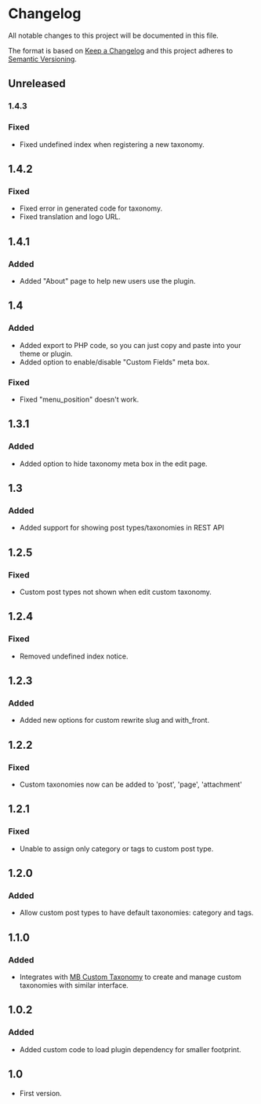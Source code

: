 # Changelog
All notable changes to this project will be documented in this file.

The format is based on [Keep a Changelog](http://keepachangelog.com/en/1.0.0/) and this project adheres to [Semantic Versioning](http://semver.org/spec/v2.0.0.html).

## Unreleased

### 1.4.3
### Fixed
- Fixed undefined index when registering a new taxonomy.

## 1.4.2
### Fixed
- Fixed error in generated code for taxonomy.
- Fixed translation and logo URL.

## 1.4.1
### Added
- Added "About" page to help new users use the plugin.

## 1.4
### Added
- Added export to PHP code, so you can just copy and paste into your theme or plugin.
- Added option to enable/disable "Custom Fields" meta box.

### Fixed
- Fixed "menu_position" doesn't work.

## 1.3.1
### Added
- Added option to hide taxonomy meta box in the edit page.

## 1.3
### Added
- Added support for showing post types/taxonomies in REST API

## 1.2.5
### Fixed
- Custom post types not shown when edit custom taxonomy.

## 1.2.4
### Fixed
- Removed undefined index notice.

## 1.2.3
### Added
- Added new options for custom rewrite slug and with_front.

## 1.2.2
### Fixed
- Custom taxonomies now can be added to 'post', 'page', 'attachment'

## 1.2.1
### Fixed
- Unable to assign only category or tags to custom post type.

## 1.2.0
### Added
- Allow custom post types to have default taxonomies: category and tags.

## 1.1.0
### Added
- Integrates with [MB Custom Taxonomy](https://wordpress.org/plugins/mb-custom-taxonomy/) to create and manage custom taxonomies with similar interface.

## 1.0.2
### Added
- Added custom code to load plugin dependency for smaller footprint.

## 1.0
- First version.
